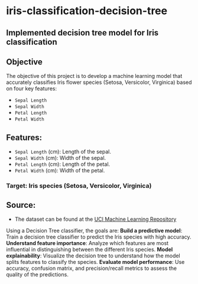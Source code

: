 # iris-classification-decision-tree

## Implemented decision tree model for Iris classification

## Objective
The objective of this project is to develop a machine learning model that accurately classifies Iris flower species (Setosa, Versicolor, Virginica) based on four key features:
- `Sepal Length`
- `Sepal Width`
- `Petal Length`
- `Petal Width`
## Features:
- `Sepal Length` (cm): Length of the sepal.
- `Sepal Width` (cm): Width of the sepal.
- `Petal Length` (cm): Length of the petal.
- `Petal Width` (cm): Width of the petal.
### Target: Iris species (Setosa, Versicolor, Virginica)

## Source:
- The dataset can be found at the [UCI Machine Learning Repository](https://www.kaggle.com/datasets/uciml/iris)

Using a Decision Tree classifier, the goals are:
**Build a predictive model**: Train a decision tree classifier to predict the Iris species with high accuracy.
**Understand feature importance**: Analyze which features are most influential in distinguishing between the different Iris species.
**Model explainability**: Visualize the decision tree to understand how the model splits features to classify the species.
**Evaluate model performance**: Use accuracy, confusion matrix, and precision/recall metrics to assess the quality of the predictions.

